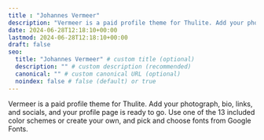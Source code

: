 ```yaml
---
title : "Johannes Vermeer"
description: "Vermeer is a paid profile theme for Thulite. Add your photograph, bio, links, and socials, and your profile page is ready to go."
date: 2024-06-28T12:18:10+00:00
lastmod: 2024-06-28T12:18:10+00:00
draft: false
seo:
  title: "Johannes Vermeer" # custom title (optional)
  description: "" # custom description (recommended)
  canonical: "" # custom canonical URL (optional)
  noindex: false # false (default) or true
---
```


Vermeer is a paid profile theme for Thulite. Add your photograph, bio, links, and socials, and your profile page is ready to go. Use one of the 13 included color schemes or create your own, and pick and choose fonts from Google Fonts.
